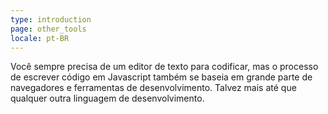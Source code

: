 ```yaml
---
type: introduction
page: other_tools
locale: pt-BR
---
```


Você sempre precisa de um editor de texto para codificar, mas o processo de escrever código em Javascript também se baseia em grande parte de navegadores e ferramentas de desenvolvimento. Talvez mais até que qualquer outra linguagem de desenvolvimento. 

